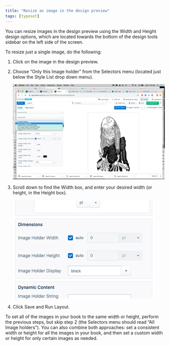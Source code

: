 ```yaml
---
title: "Resize an image in the design preview"
tags: [typeset]
---
```

 
<html><body><section data-type="chapter" class="hsecchapter" data-hederis-type="hsecchapter" id="resize-images" data-pi-attrs="id: resize-images; data-tags: typeset;" role="doc-chapter" data-tags="typeset" data-author-name=" " data-book-title=" " title="Resize an image in the design preview"><p class="hblkp" data-hederis-type="hblkp" id="pk261IztH">You can resize images in the design preview using the Width and Height design options, which are located towards the bottom of the design tools sidebar on the left side of the screen. </p><p class="hblkp" data-hederis-type="hblkp" id="pwoMWWfF5">To resize just a single image, do the following:</p><ol class="hwprnumlist" data-hederis-type="hwprnumlist" id="phjXvGEna"><li class="hblkoli" data-hederis-type="hblkoli" id="liYaR0olBg"><p class="hblkoli" data-hederis-type="hblklip" id="pHBWQF8VY">Click on the image in the design preview.</p></li><li class="hblkoli" data-hederis-type="hblkoli" id="liiw3VPaLd"><p class="hblkoli" data-hederis-type="hblklip" id="p7H9T4HwL">Choose &#8220;Only this Image holder&#8221; from the Selectors menu (located just below the Style List drop down menu).</p><img data-hederis-type="hblkimg" class="hblkimg" id="pymbiH7hR" src="/images/resize_img_1.png" data-img-src="/images/resize_img_1.png"/></li><li class="hblkoli" data-hederis-type="hblkoli" id="lilbFwNDB6"><p class="hblkoli" data-hederis-type="hblklip" id="pJESEeNzx">Scroll down to find the Width box, and enter your desired width (or height, in the Height box).</p><img data-hederis-type="hblkimg" class="hblkimg" id="pT5Ajy3Xq" src="/images/resize_img_2.png" data-img-src="/images/resize_img_2.png"/></li><li class="hblkoli" data-hederis-type="hblkoli" id="li2zW73Qa7"><p class="hblkoli" data-hederis-type="hblklip" id="pyzGUXjWR">Click Save and Run Layout.</p></li></ol><p class="hblkp" data-hederis-type="hblkp" id="plhd9b1Uv">To set all of the images in your book to the same width or height, perform the previous steps, but skip step 2 (the Selectors menu should read &#8220;All Image holders&#8221;). You can also combine both approaches: set a consistent width or height for all the images in your book, and then set a custom width or height for only certain images as needed.</p></section></body></html>

